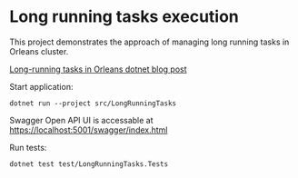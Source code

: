 # Long running tasks execution

This project demonstrates the approach of managing long running tasks in Orleans cluster.

[Long-running tasks in Orleans dotnet blog post](https://pcholko.com/posts/2020-06-07/orleans-long-running-tasks/)


Start application:

```shell
dotnet run --project src/LongRunningTasks
```

Swagger Open API UI is accessable at [https://localhost:5001/swagger/index.html](https://localhost:5001/swagger/index.html)

Run tests:

```shell
dotnet test test/LongRunningTasks.Tests
```

